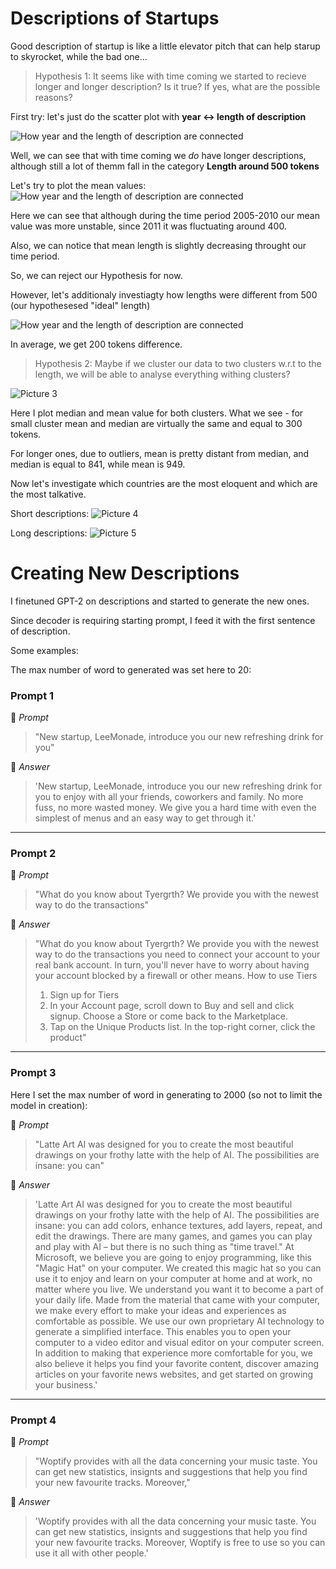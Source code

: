 # Descriptions of Startups

Good description of startup is like a little elevator pitch that can help starup to skyrocket, while the bad one...

> Hypothesis 1: It seems like with time coming we started to recieve longer and longer description? Is it true? If yes, what are the possible reasons? 

First try: let's just do the scatter plot  with **year <-> length of description**

![How year and the length of description are connected](./images/output.png)

Well, we can see that with time coming we *do* have longer descriptions, although still a lot of themm fall in the category **Length around 500 tokens**

Let's try to plot the mean values:
![How year and the length of description are connected](./images/boxplot2.png)

Here we can see that although during the time period 2005-2010  our mean value was more unstable, since 2011 it was fluctuating around 400.

Also, we can notice that mean length is slightly decreasing throught our time period.

So, we can reject our Hypothesis for now.

However, let's additionaly investiagty how lengths were different from 500 (our hypothesesed "ideal" length)

![How year and the length of description are connected](./images/2.png)

In average, we get 200 tokens difference.

> Hypothesis 2: Maybe if we cluster our data to two clusters w.r.t to the length, we will be able to analyse everything withing clusters?

![Picture 3](./images/clusters.png)

Here I plot median and mean value for both clusters. 
What we see - for small cluster mean and median are virtually the same and equal to 300 tokens.

For longer ones, due to outliers, mean is pretty distant from median, and median is equal to 841, while mean is 949.

Now let's investigate which countries are the most eloquent and which are the most talkative.

Short descriptions:
![Picture 4](./images/mean_by_countries.png)

Long descriptions:
![Picture 5](./images/mean_by_countries_long.png)

# Creating New Descriptions

I finetuned GPT-2 on descriptions and started to generate the new ones.

Since decoder is requiring starting prompt, I feed it with the first sentence of description.

Some examples:

The max number of word to generated was set here to 20:

### Prompt 1
:thought_balloon: *Prompt*
> "New startup, LeeMonade, introduce you our new refreshing drink for you"

:robot: *Answer*
> 'New startup, LeeMonade, introduce you our new refreshing drink for you to enjoy with all your friends, coworkers and family. No more fuss, no more wasted money. We give you a hard time with even the simplest of menus and an easy way to get through it.'
_________
### Prompt 2
:thought_balloon: *Prompt*
> "What do you know about Tyergrth? We provide you with the newest way to do the transactions"

:robot: *Answer*
>  "What do you know about Tyergrth? We provide you with the newest way to do the transactions you need to connect your account to your real bank account. In turn, you'll never have to worry about having your account blocked by a firewall or other means. How to use Tiers             
>  1. Sign up for Tiers
>  1. In your Account page, scroll down to Buy and sell and click signup. Choose a Store or come back to the Marketplace.
>  2. Tap on the Unique Products list. In the top-right corner, click the product"
_________
### Prompt 3
Here I set the max number of word in generating to 2000 (so not to limit the model in creation):

:thought_balloon: *Prompt*
> "Latte Art AI was designed for you to create the most beautiful drawings on your frothy latte with the help of AI. The possibilities are insane: you can"

:robot: *Answer*
> 'Latte Art AI was designed for you to create the most beautiful drawings on your frothy latte with the help of AI. The possibilities are insane: you can add colors, enhance textures, add layers, repeat, and edit the drawings. There are many games, and games you can play and play with AI – but there is no such thing as "time travel." At Microsoft, we believe you are going to enjoy programming, like this "Magic Hat" on your computer.
We created this magic hat so you can use it to enjoy and learn on your computer at home and at work, no matter where you live. We understand you want it to become a part of your daily life.
Made from the material that came with your computer, we make every effort to make your ideas and experiences as comfortable as possible. We use our own proprietary AI technology to generate a simplified interface. This enables you to open your computer to a video editor and visual editor on your computer screen.
In addition to making that experience more comfortable for you, we also believe it helps you find your favorite content, discover amazing articles on your favorite news websites, and get started on growing your business.'

_________
### Prompt 4

:thought_balloon: *Prompt*
>  "Woptify provides with all the data concerning your music taste. You can get new statistics, insignts and suggestions that help you find your new favourite tracks. Moreover,"

:robot: *Answer*
> 'Woptify provides with all the data concerning your music taste. You can get new statistics, insignts and suggestions that help you find your new favourite tracks. Moreover, Woptify is free to use so you can use it all with other people.'